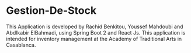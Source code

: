 # Gestion-De-Stock
This Application is developed by Rachid Benkitou, Youssef Mahdoubi and Abdlkabir ElBahmadi, using Spring Boot 2 and React Js. This application is intended for inventory management at the Academy of Traditional Arts in Casablanca.
